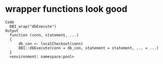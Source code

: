 # wrapper functions look good

    Code
      DBI_wrap("dbExecute")
    Output
      function (conn, statement, ...) 
      {
          db_con <- localCheckout(conn)
          DBI::dbExecute(conn = db_con, statement = statement, ... = ...)
      }
      <environment: namespace:pool>

